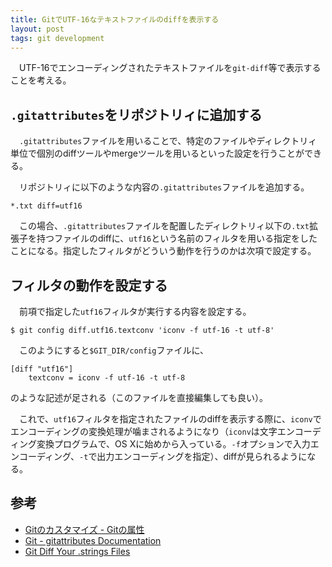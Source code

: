 ```yaml
---
title: GitでUTF-16なテキストファイルのdiffを表示する
layout: post
tags: git development
---
```

　UTF-16でエンコーディングされたテキストファイルを`git-diff`等で表示することを考える。

## `.gitattributes`をリポジトリィに追加する

　`.gitattributes`ファイルを用いることで、特定のファイルやディレクトリィ単位で個別のdiffツールやmergeツールを用いるといった設定を行うことができる。

　リポジトリィに以下のような内容の`.gitattributes`ファイルを追加する。

```
*.txt diff=utf16
```

　この場合、`.gitattributes`ファイルを配置したディレクトリィ以下の`.txt`拡張子を持つファイルのdiffに、`utf16`という名前のフィルタを用いる指定をしたことになる。指定したフィルタがどういう動作を行うのかは次項で設定する。

## フィルタの動作を設定する

　前項で指定した`utf16`フィルタが実行する内容を設定する。

```
$ git config diff.utf16.textconv 'iconv -f utf-16 -t utf-8'
```

　このようにすると`$GIT_DIR/config`ファイルに、

```
[diff "utf16"]
	textconv = iconv -f utf-16 -t utf-8
```

のような記述が足される（このファイルを直接編集しても良い）。

　これで、`utf16`フィルタを指定されたファイルのdiffを表示する際に、`iconv`でエンコーディングの変換処理が噛まされるようになり（`iconv`は文字エンコーディング変換プログラムで、OS Xに始めから入っている。`-f`オプションで入力エンコーディング、`-t`で出力エンコーディングを指定）、diffが見られるようになる。


## 参考

- [Gitのカスタマイズ - Gitの属性](http://git-scm.com/book/ja/Git-のカスタマイズ-Git-の属性)
- [Git - gitattributes Documentation](http://git-scm.com/docs/gitattributes)
- [Git Diff Your .strings Files](http://cocoa.tumblr.com/post/64423918202/git-diff-your-strings-files)
